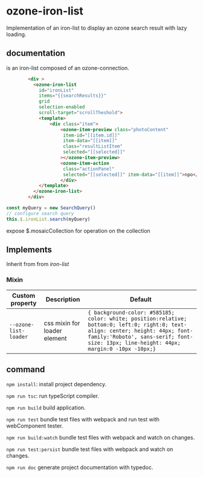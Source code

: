 # ozone-iron-list

Implementation of an iron-list to display an ozone search result with lazy loading.

## documentation

 <ozone-iron-list> is an iron-list composed of an ozone-connection.

 ```html
         <div >
           <ozone-iron-list
             id="ironList"
             items="{{searchResults}}"
             grid
             selection-enabled
             scroll-target="scrollTheshold">
             <template>
                 <div class="item">
                     <ozone-item-preview class="photoContent"
                      item-id="[[item.id]]"
                      item-data="[[item]]"
                      class="resultListItem"
                      selected="[[selected]]"
                     ></ozone-item-preview>
                     <ozone-item-action
                      class="actionPanel"
                      selected="[[selected]]" item-data="[[item]]">npo</ozone-item-action>
                     </div>
             </template>
           </ozone-iron-list>
         </div>
 ```
 ``` javascript
 const myQuery = new SearchQuery()
 // configure search query
 this.$.ironList.search(myQuery)
 ```
 expose $.mosaicCollection for operation on the collection

## Implements

Inherit from from  *iron-list*

  ### Mixin
  Custom property | Description | Default
  ----------------|-------------|----------
  `--ozone-list-loader`  | css mixin for loader element | `{ background-color: #585185; color: white; position:relative; bottom:0; left:0; right:0; text-align: center; height: 44px; font-family:'Roboto', sans-serif; font-size: 13px; line-height: 44px; margin:0 -10px -10px;}`




## command

`npm install`: install project dependency.

`npm run tsc`: run typeScript compiler.

`npm run build` build application.

`npm run test` bundle test files with webpack and run test with webComponent tester.

`npm run build:watch` bundle test files with webpack and watch on changes.

`npm run test:persist` bundle test files with webpack and watch on changes.

`npm run doc` generate project documentation with typedoc.
